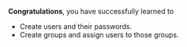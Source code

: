 **Congratulations**, you have successfully learned to 
- Create users and their passwords. 
- Create groups and assign users to those groups.